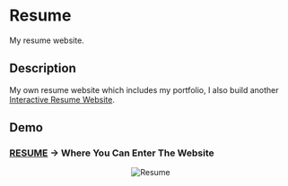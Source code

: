 # Resume

My resume website.
<br/>

## Description

My own resume website which includes my portfolio, I also build another [Interactive Resume Website](http://www.yschen25.com/portfolio/interactiveResume/). 
<br/>

## Demo

### **[RESUME](https://www.yschen25.com/) -> Where You Can Enter The Website**

<p align="center">
   <img src="img/Resume.gif" alt="Resume" title="Resume">
</p>